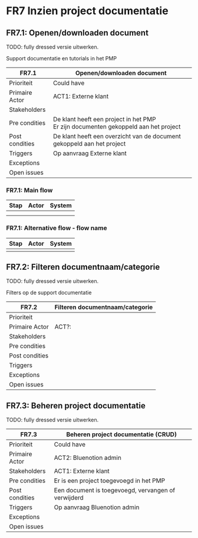 # FR7 Inzien project documentatie

## FR7.1: Openen/downloaden document

TODO: fully dressed versie uitwerken.

Support documentatie en tutorials in het PMP

| FR7.1 | Openen/downloaden document |
|---|---|
| Prioriteit | Could have  |
| Primaire Actor | ACT1: Externe klant |
| Stakeholders |  |
| Pre condities | De klant heeft een project in het PMP</br>Er zijn documenten gekoppeld aan het project |
| Post condities | De klant heeft een overzicht van de document gekoppeld aan het project |
| Triggers | Op aanvraag Externe klant |
| Exceptions |  |
| Open issues |  |

### FR7.1: Main flow

|Stap | Actor | System |
|---|---|---|
|  |  |  |
|  |  |  |

### FR7.1: Alternative flow - flow name

|Stap | Actor | System |
|---|---|---|
|  |  |  |

## FR7.2: Filteren documentnaam/categorie

TODO: fully dressed versie uitwerken.

Filters op de support documentatie

| FR7.2 | Filteren documentnaam/categorie |
|---|---|
| Prioriteit |   |
| Primaire Actor | ACT?: |
| Stakeholders |  |
| Pre condities |  |
| Post condities |  |
| Triggers |  |
| Exceptions |  |
| Open issues |  |

## FR7.3: Beheren project documentatie

TODO: fully dressed versie uitwerken.

| FR7.3 | Beheren project documentatie (CRUD) |
|---|---|
| Prioriteit | Could have  |
| Primaire Actor | ACT2: Bluenotion admin |
| Stakeholders | ACT1: Externe klant |
| Pre condities | Er is een project toegevoegd in het PMP |
| Post condities | Een document is toegevoegd, vervangen of verwijderd|
| Triggers | Op aanvraag Bluenotion admin |
| Exceptions |  |
| Open issues |  |
